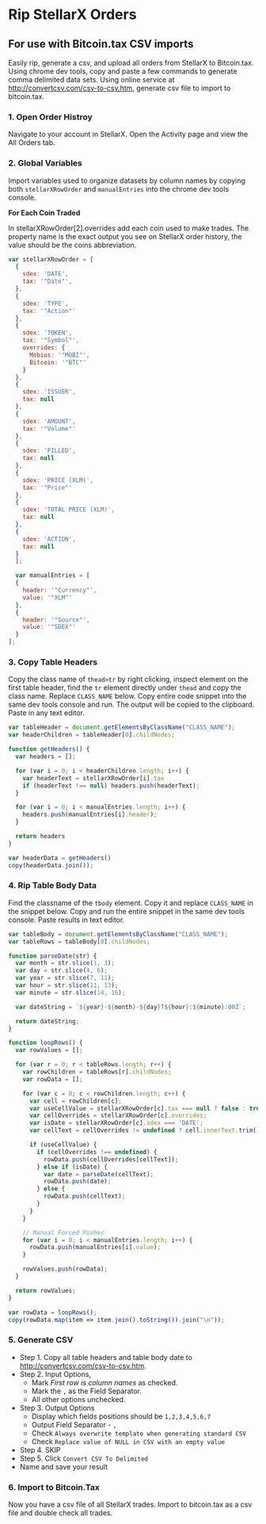 # Rip StellarX Orders
## For use with Bitcoin.tax CSV imports

Easily rip, generate a csv, and upload all orders from StellarX to Bitcoin.tax. Using chrome dev tools, copy and paste a few commands to generate comma delimited data sets. Using online service at http://convertcsv.com/csv-to-csv.htm, generate csv file to import to bitcoin.tax.

### 1. Open Order Histroy
Navigate to your account in StellarX. Open the Activity page and view the All Orders tab.

### 2. Global Variables
Import variables used to organize datasets by column names by copying both `stellarXRowOrder` and `manualEntries` into the chrome dev tools console.

__For Each Coin Traded__ 

In stellarXRowOrder[2].overrides add each coin used to make trades. The property name is the exact output you see on StellarX order history, the value should be the coins abbreviation.

```javascript
var stellarXRowOrder = [
  {
    sdex: 'DATE',
    tax: '"Date"',
  },
  {
    sdex: 'TYPE',
    tax: '"Action"'
  },
  {
    sdex: 'TOKEN',
    tax: '"Symbol"',
    overrides: {
      Mobius: '"MOBI"',
      Bitcoin: '"BTC"'
    }
  },
  {
    sdex: 'ISSUER',
    tax: null
  },
  {
    sdex: 'AMOUNT',
    tax: '"Volume"'
  },
  {
    sdex: 'FILLED',
    tax: null
  },
  {
    sdex: 'PRICE (XLM)',
    tax: '"Price"'
  },
  {
    sdex: 'TOTAL PRICE (XLM)',
    tax: null
  },
  {
    sdex: 'ACTION',
    tax: null
  }
  ];

  var manualEntries = [
  {
    header: '"Currency"',
    value: '"XLM"'
  },
  {
    header: '"Source"',
    value: '"SDEX"'
  }
];
```

### 3. Copy Table Headers
Copy the class name of `thead>tr` by right clicking, inspect element on the first table header, find the `tr` element directly under `thead` and copy the class name. Replace `CLASS_NAME` below. Copy entire code snippet into the same dev tools console and run. The output will be copied to the clipboard. Paste in any text editor.

```javascript
var tableHeader = document.getElementsByClassName("CLASS_NAME");
var headerChildren = tableHeader[0].childNodes;

function getHeaders() {
  var headers = [];

  for (var i = 0; i < headerChildren.length; i++) {
    var headerText = stellarXRowOrder[i].tax
    if (headerText !== null) headers.push(headerText); 
  }

  for (var i = 0; i < manualEntries.length; i++) {
    headers.push(manualEntries[i].header);
  }

  return headers
}

var headerData = getHeaders()
copy(headerData.join());
```

### 4. Rip Table Body Data
Find the classname of the `tbody` element. Copy it and replace `CLASS_NAME` in the snippet below. Copy and run the entire snippet in the same dev tools console. Paste results in text editor.

```javascript
var tableBody = document.getElementsByClassName("CLASS_NAME");
var tableRows = tableBody[0].childNodes;

function parseDate(str) {
  var month = str.slice(1, 3);
  var day = str.slice(4, 6);
  var year = str.slice(7, 11);
  var hour = str.slice(11, 13);
  var minute = str.slice(14, 16);

  var dateString = `${year}-${month}-${day}T${hour}:${minute}:00Z`;

  return dateString;
}

function loopRows() {
  var rowValues = [];

  for (var r = 0; r < tableRows.length; r++) {
    var rowChildren = tableRows[r].childNodes;
    var rowData = [];

    for (var c = 0; c < rowChildren.length; c++) {
      var cell = rowChildren[c];
      var useCellValue = stellarXRowOrder[c].tax === null ? false : true;
      var cellOverrides = stellarXRowOrder[c].overrides;
      var isDate = stellarXRowOrder[c].sdex === 'DATE';
      var cellText = cellOverrides != undefined ? cell.innerText.trim() : `"${cell.innerText.trim()}"`;

      if (useCellValue) {
        if (cellOverrides !== undefined) {
          rowData.push(cellOverrides[cellText]);
        } else if (isDate) {
          var date = parseDate(cellText);
          rowData.push(date);
        } else {
          rowData.push(cellText);
        }
      }
    }

    // Manual Forced Pushes
    for (var i = 0; i < manualEntries.length; i++) {
      rowData.push(manualEntries[i].value);
    }

    rowValues.push(rowData);
  }

  return rowValues;
}

var rowData = loopRows();
copy(rowData.map(item => item.join().toString()).join("\n"));
```

### 5. Generate CSV
  - Step 1. Copy all table headers and table body date to http://convertcsv.com/csv-to-csv.htm.
  - Step 2. Input Options,
    - Mark _First row is column names_ as checked.
    - Mark the `,` as the Field Separator.
    - All other options unchecked.
  - Step 3. Output Options
    - Display which fields positions should be `1,2,3,4,5,6,7`
    - Output Field Separator - `,`
    - Check `Always overwrite template when generating standard CSV`
    - Check `Replace value of NULL in CSV with an empty value`
  - Step 4. SKIP
  - Step 5. Click `Convert CSV To Delimited`
  - Name and save your result

### 6. Import to Bitcoin.Tax
Now you have a csv file of all StellarX trades. Import to bitcoin.tax as a csv file and double check all trades. 

